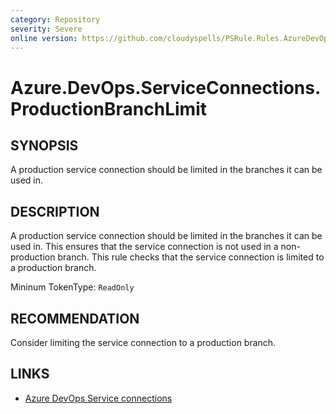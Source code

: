 ```yaml
---
category: Repository
severity: Severe
online version: https://github.com/cloudyspells/PSRule.Rules.AzureDevOps/blob/main/src/PSRule.Rules.AzureDevOps/en/Azure.DevOps.ServiceConnections.ProductionBranchLimit.md
---
```


# Azure.DevOps.ServiceConnections.ProductionBranchLimit

## SYNOPSIS

A production service connection should be limited in the branches it can be used
in.

## DESCRIPTION

A production service connection should be limited in the branches it can be used
in. This ensures that the service connection is not used in a non-production
branch. This rule checks that the service connection is limited to a production
branch.

Mininum TokenType: `ReadOnly`

## RECOMMENDATION

Consider limiting the service connection to a production branch.

## LINKS

- [Azure DevOps Service connections](https://docs.microsoft.com/en-us/azure/devops/pipelines/library/service-endpoints?view=azure-devops)
